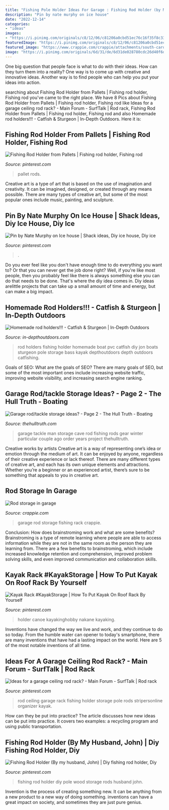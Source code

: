 ```yaml
---
title: "Fishing Pole Holder Ideas For Garage : Fishing Rod Holder (by My Husband, John)"
description: "Pin by nate murphy on ice house"
date: "2022-12-14"
categories:
- "ideas"
images:
- "https://i.pinimg.com/originals/c8/12/06/c81206a0cbd51ec76c16f35f8c33e88f.png"
featuredImage: "https://i.pinimg.com/originals/c8/12/06/c81206a0cbd51ec76c16f35f8c33e88f.png"
featured_image: "https://www.crappie.com/crappie/attachments/south-carolina/160838d1399063958-rod-storage-garage-may2b-jpg"
image: "https://i.pinimg.com/originals/6d/31/de/6d31de028780cdc26d40f6d6bd0b5be6.jpg"
---
```



One big question that people face is what to do with their ideas. How can they turn them into a reality? One way is to come up with creative and innovative ideas. Another way is to find people who can help you put your ideas into action.

	

		
searching about Fishing Rod Holder from Pallets | Fishing rod holder, Fishing rod you've came to the right place. We have 8 Pics about Fishing Rod Holder from Pallets | Fishing rod holder, Fishing rod like Ideas for a garage ceiling rod rack? - Main Forum - SurfTalk | Rod rack, Fishing Rod Holder from Pallets | Fishing rod holder, Fishing rod and also Homemade rod holders!!! - Catfish &amp; Sturgeon | In-Depth Outdoors. Here it is:
		
    
## Fishing Rod Holder From Pallets | Fishing Rod Holder, Fishing Rod

<img loading=lazy src="https://i.pinimg.com/originals/29/ed/04/29ed0443de8ea02704e125155820b0cb.jpg" onerror="this.onerror=null;this.src='https://tse4.mm.bing.net/th?id=OIP.1UFmVJQnDY_8sW8Ph7MtrwHaJ4&amp;pid=15.1';" alt="Fishing Rod Holder from Pallets | Fishing rod holder, Fishing rod">

_Source: pinterest.com_

>pallet rods. 

	

Creative art is a type of art that is based on the use of imagination and creativity. It can be imagined, designed, or created through any means possible. There are many types of creative art, but some of the most popular ones include music, painting, and sculpture.

    
## Pin By Nate Murphy On Ice House | Shack Ideas, Diy Ice House, Diy Ice

<img loading=lazy src="https://i.pinimg.com/originals/c8/12/06/c81206a0cbd51ec76c16f35f8c33e88f.png" onerror="this.onerror=null;this.src='https://tse2.mm.bing.net/th?id=OIP.OLjCINN800EVwvnlR6JEbwHaNK&amp;pid=15.1';" alt="Pin by Nate Murphy on Ice house | Shack ideas, Diy ice house, Diy ice">

_Source: pinterest.com_

>. 

	

Do you ever feel like you don't have enough time to do everything you want to? Or that you can never get the job done right? Well, if you're like most people, then you probably feel like there is always something else you can do that needs to be done. That's where the diy idea comes in. Diy ideas arelittle projects that can take up a small amount of time and energy, but can make a big impact.

    
## Homemade Rod Holders!!! - Catfish &amp; Sturgeon | In-Depth Outdoors

<img loading=lazy src="http://www.in-depthoutdoors.com/wp-content/uploads/bbu_images/fishing/post_images/1247228255_P1020349.JPG" onerror="this.onerror=null;this.src='https://tse3.mm.bing.net/th?id=OIP.cHsBCQSFJRo28JJFgFf9igAAAA&amp;pid=15.1';" alt="Homemade rod holders!!! - Catfish &amp; Sturgeon | In-Depth Outdoors">

_Source: in-depthoutdoors.com_

>rod holders fishing holder homemade boat pvc catfish diy jon boats sturgeon pole storage bass kayak depthoutdoors depth outdoors catfishing. 

	

Goals of SEO: What are the goals of SEO?
There are many goals of SEO, but some of the most important ones include increasing website traffic, improving website visibility, and increasing search engine ranking.

    
## Garage Rod/tackle Storage Ideas? - Page 2 - The Hull Truth - Boating

<img loading=lazy src="https://www.thehulltruth.com/attachment.php?attachmentid=638162&amp;stc=1&amp;d=1459897888" onerror="this.onerror=null;this.src='https://tse4.mm.bing.net/th?id=OIP.Wx-TUkYrLCjxxaSYlgj6KQHaJ4&amp;pid=15.1';" alt="Garage rod/tackle storage ideas? - Page 2 - The Hull Truth - Boating">

_Source: thehulltruth.com_

>garage tackle man storage cave rod fishing rods gear winter particular couple ago order years project thehulltruth. 

	

Creative works by artists
Creative art is a way of representing one’s idea or emotion through the medium of art. It can be enjoyed by anyone, regardless of their creative experience or lack thereof. There are many different types of creative art, and each has its own unique elements and attractions. Whether you’re a beginner or an experienced artist, there’s sure to be something that appeals to you in creative art.

    
## Rod Storage In Garage

<img loading=lazy src="https://www.crappie.com/crappie/attachments/south-carolina/160838d1399063958-rod-storage-garage-may2b-jpg" onerror="this.onerror=null;this.src='https://tse3.mm.bing.net/th?id=OIP.LrEr9ggtuydFqFjt5ocANgHaJ3&amp;pid=15.1';" alt="Rod storage in garage">

_Source: crappie.com_

>garage rod storage fishing rack crappie. 

	

Conclusion: How does brainstroming work and what are some benefits?
Brainstroming is a type of remote learning where people are able to access information while they are not in the same room as the person they are learning from. There are a few benefits to brainstroming, which include increased knowledge retention and comprehension, improved problem solving skills, and even improved communication and collaboration skills.

    
## Kayak Rack #KayakStorage | How To Put Kayak On Roof Rack By Yourself

<img loading=lazy src="https://i.pinimg.com/736x/5a/af/f6/5aaff60b842746e2809101a5d866cb05.jpg" onerror="this.onerror=null;this.src='https://tse2.mm.bing.net/th?id=OIP.iMNuBP9vAF7_ScENITgYJQHaJ3&amp;pid=15.1';" alt="Kayak Rack #KayakStorage | How To Put Kayak On Roof Rack By Yourself">

_Source: pinterest.com_

>holder canoe kayakinghobby nakane kayaking. 

	

Inventions have changed the way we live and work, and they continue to do so today. From the humble water can opener to today's smartphone, there are many inventions that have had a lasting impact on the world. Here are 5 of the most notable inventions of all time.

    
## Ideas For A Garage Ceiling Rod Rack? - Main Forum - SurfTalk | Rod Rack

<img loading=lazy src="https://i.pinimg.com/originals/64/45/d7/6445d7a0a52aa69b1ff8d6b28a3804ff.png" onerror="this.onerror=null;this.src='https://tse3.mm.bing.net/th?id=OIP.M2DYNcJbgi_Fy9iJNIMl3QHaFj&amp;pid=15.1';" alt="Ideas for a garage ceiling rod rack? - Main Forum - SurfTalk | Rod rack">

_Source: pinterest.com_

>rod ceiling garage rack fishing holder storage pole rods stripersonline organizer kayak. 

	

How can they be put into practice?
The article discusses how new ideas can be put into practice. It covers two examples: a recycling program and using public transportation.

    
## Fishing Rod Holder (By My Husband, John) | Diy Fishing Rod Holder, Diy

<img loading=lazy src="https://i.pinimg.com/originals/6d/31/de/6d31de028780cdc26d40f6d6bd0b5be6.jpg" onerror="this.onerror=null;this.src='https://tse3.mm.bing.net/th?id=OIP.CGr-_rIAnyeBWlD_kn54lAHaLD&amp;pid=15.1';" alt="Fishing Rod Holder (By my husband, John) | Diy fishing rod holder, Diy">

_Source: pinterest.com_

>fishing rod holder diy pole wood storage rods husband john. 

	

Invention is the process of creating something new. It can be anything from a new product to a new way of doing something. inventions can have a great impact on society, and sometimes they are just pure genius.

